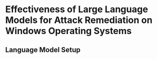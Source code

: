 # Effectiveness of Large Language Models for Attack Remediation on Windows Operating Systems

## Language Model Setup
